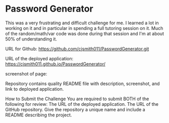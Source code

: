 # Password Generator

This was a very frustrating and difficult challenge for me.  I learned a lot in working on it and in particular in spending a full tutoring session on it.  Much of the random/math/var code was done during that session and I'm at about 50% of understanding it.  


URL for Github: https://github.com/cjsmith011/PasswordGenerator.git

URL of the deployed application: https://cjsmith011.github.io/PasswordGenerator/

screenshot of page: 

Repository contains quality README file with description, screenshot, and link to deployed application.

How to Submit the Challenge
You are required to submit BOTH of the following for review:
The URL of the deployed application.
The URL of the GitHub repository. Give the repository a unique name and include a README describing the project.

